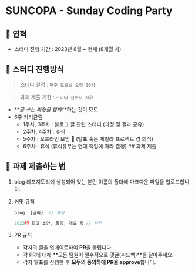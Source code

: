 # SUNCOPA - Sunday Coding Party

## 📌 연혁

- 스터디 진행 기간 : 2023년 8월 ~ 현재 (8개월 차)

## 📌 스터디 진행방식

> 스터디 일정 : `매주 토요일 오전 10시`

> 과제 제출 기한 : `스터디 전까지 자유`

- **_글 쓰는 과정을 함께_**하는 것이 모토
- 6주 커리큘럼
  - 1주차, 3주차 : 블로그 글 관련 스터디 (과정 및 결과 공유)
  - 2주차, 4주차 : 휴식
  - 5주차 : 오프라인 모임 🎉 (발표 혹은 게릴라 프로젝트 겸 회식)
  - 6주차 : 휴식 (휴식유무는 연대 책임에 따라 결정)
    \## 과제 제출

## 📌 과제 제출하는 법

1. blog 레포지토리에 생성되어 있는 본인 이름의 폴더에 마크다운 파일을 업로드합니다.
2. 커밋 규칙

   ```jsx
   blog: {날짜}  // 제목

   2023년 회고 초안, 최종, 개요 등 // 본문
   ```

3. PR 규칙
   - 각자의 글을 업데이트하여 **PR**을 올립니다.
   - 각 PR에 대해 **모든 팀원이 필수적으로 댓글(피드백)**을 달아주세요.
   - 각자 발표를 진행한 후 **모두의 동의하에 PR을 approve**합니다.
